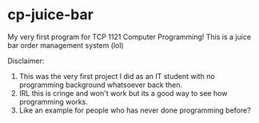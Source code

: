 # cp-juice-bar
My very first program for TCP 1121 Computer Programming! This is a juice bar order management system (lol)

Disclaimer: 
1. This was the very first project I did as an IT student with no programming background whatsoever back then. 
2. IRL this is cringe and won't work but its a good way to see how programming works. 
3. Like an example for people who has never done programming before? 
